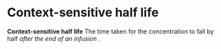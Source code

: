 # Context-sensitive half life

**Context-sensitive half life** The time taken for the concentration to
fall by half *after the end of an infusion* .

